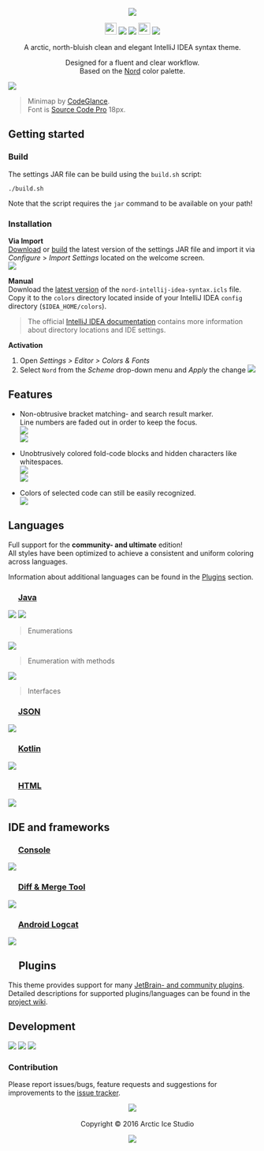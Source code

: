 <p align="center"><img src="https://cdn.rawgit.com/arcticicestudio/nord-intellij-idea-syntax/develop/src/assets/nord-intellij-idea-syntax-banner.svg"/></p>

<p align="center"><img src="https://assets-cdn.github.com/favicon.ico" width=24 height=24/> <a href="https://github.com/arcticicestudio/nord-intellij-idea-syntax/releases/latest"><img src="https://img.shields.io/github/release/arcticicestudio/nord-intellij-idea-syntax.svg"/></a> <a href="https://github.com/arcticicestudio/nord/releases/tag/v0.2.0"><img src="https://img.shields.io/badge/Nord-v0.2.0-blue.svg"/></a> <img src="https://jetbrains.com/_assets/shared/favicons/jetbrains.ico" width=24 height=24/> <a href="https://www.jetbrains.com/idea/"><img src="https://img.shields.io/badge/IntelliJ_IDEA-2016.2.x-blue.svg"/></a></p>



<p align="center">A arctic, north-bluish clean and elegant IntelliJ IDEA syntax theme.</p>

<p align="center">Designed for a fluent and clear workflow.<br>
Based on the <a href="https://github.com/arcticicestudio/nord">Nord</a> color palette.</p>

![][scrot-top]
> Minimap by [CodeGlance](https://plugins.jetbrains.com/plugin/7275?p=idea).  
Font is [Source Code Pro](https://adobe-fonts.github.io/source-code-pro) 18px.

## Getting started
### Build
The settings JAR file can be build using the `build.sh` script:  
```shell
./build.sh
```
Note that the script requires the `jar` command to be available on your path!

### Installation
**Via Import**  
[Download](https://github.com/arcticicestudio/nord-intellij-idea-syntax/releases/latest) or [build](#build) the latest version of the settings JAR file and import it via *Configure* > *Import Settings* located on the welcome screen.  
![][scrot-readme-import]

**Manual**  
Download the [latest version](https://github.com/arcticicestudio/nord-intellij-idea-syntax/releases/latest) of the `nord-intellij-idea-syntax.icls` file.  
Copy it to the `colors` directory located inside of your IntelliJ IDEA `config` directory (`$IDEA_HOME/colors`).  
> The official [IntelliJ IDEA documentation](https://www.jetbrains.com/help/idea/project-and-ide-settings.html#d1733494e174) contains more information about directory locations and IDE settings.

**Activation**
  1. Open *Settings > Editor > Colors & Fonts*
  2. Select `Nord` from the *Scheme* drop-down menu and *Apply* the change
![][scrot-readme-activation]

## Features
  - Non-obtrusive bracket matching- and search result marker.  
    Line numbers are faded out in order to keep the focus.  
    ![][scrot-feature-bracket-matching-marker]  
    ![][scrcast-feature-search-results]

  - Unobtrusively colored fold-code blocks and hidden characters like whitespaces.  
    ![][scrcast-feature-folded-text]  
    ![][scrot-feature-hidden-characters]

  - Colors of selected code can still be easily recognized.  
    ![][scrcast-feature-selection]

## Languages
Full support for the **community- and ultimate** edition!  
All styles have been optimized to achieve a consistent and uniform coloring across languages.

Information about additional languages can be found in the [Plugins](#plugins) section.  

### <img src="https://go.java/favicon.ico" width=16 height=16/> [Java](https://go.java)
![][scrot-lang-java]
![][scrot-lang-java-enumeration]
> Enumerations

![][scrot-lang-java-enumeration-method]
> Enumeration with methods

![][scrot-lang-java-interface]
> Interfaces

### <img src="http://www.json.org/favicon.gif" width=16 height=16/> [JSON](http://www.json.org)
![][scrot-lang-json]

### <img src="https://kotlinlang.org/assets/images/favicon.ico" width=16 height=16/> [Kotlin](https://kotlinlang.org)
![][scrot-lang-kotlin]

### <img src="https://www.w3.org/html/logo/downloads/HTML5_Badge.svg" width=16 height=16/> [HTML](https://html.spec.whatwg.org/multipage/)
![][scrot-lang-html]

## IDE and frameworks
### <img src="https://jetbrains.com/_assets/shared/favicons/jetbrains.ico" width=16 height=16/> [Console](https://www.jetbrains.com/help/idea/command-line-tools-console-tool-window.html)
![][scrot-ide-console]

### <img src="https://jetbrains.com/_assets/shared/favicons/jetbrains.ico" width=16 height=16/> [Diff & Merge Tool](https://www.jetbrains.com/help/idea/running-intellij-idea-as-a-diff-or-merge-command-line-tool.html)
![][scrot-ide-diff-and-merge]

### <img src="https://developer.android.com/favicon.ico" width=16 height=16/> [Android Logcat](https://developer.android.com/studio/command-line/logcat.html)
![][scrot-ide-android-logcat]

## <img src="https://jetbrains.com/_assets/shared/favicons/jetbrains.ico" width=16 height=16/> Plugins
This theme provides support for many [JetBrain- and community plugins](https://plugins.jetbrains.com).  
Detailed descriptions for supported plugins/languages can be found in the [project wiki](https://github.com/arcticicestudio/nord-intellij-idea-syntax/wiki).

## Development
[![](https://img.shields.io/badge/Changelog----blue.svg)](https://github.com/arcticicestudio/nord-intellij-idea-syntax/blob/develop/CHANGELOG.md) [![](https://img.shields.io/badge/Workflow-gitflow--branching--model-blue.svg)](http://nvie.com/posts/a-successful-git-branching-model) [![](https://img.shields.io/badge/Versioning-ArcVer_0.8.0-blue.svg)](https://github.com/arcticicestudio/arcver)

### Contribution
Please report issues/bugs, feature requests and suggestions for improvements to the [issue tracker](https://github.com/arcticicestudio/nord-intellij-idea-syntax/issues).

<p align="center"><img src="https://cdn.rawgit.com/arcticicestudio/nord/develop/src/assets/banner-footer-mountains.svg" /></p>

<p align="center"> <img src="http://arcticicestudio.com/favicon.ico" width=16 height=16/> Copyright &copy; 2016 Arctic Ice Studio</p>

<p align="center"><a href="https://github.com/arcticicestudio/nord-intellij-idea-syntax/develop/LICENSE.md"><img src="https://img.shields.io/badge/License-Apache_2.0-blue.svg"/></a></p>

[scrcast-feature-folded-text]: https://raw.githubusercontent.com/arcticicestudio/nord-intellij-idea-syntax/develop/src/assets/scrcast-feature-folded-text.gif
[scrcast-feature-search-results]: https://raw.githubusercontent.com/arcticicestudio/nord-intellij-idea-syntax/develop/src/assets/scrcast-feature-search-results.gif
[scrcast-feature-selection]: https://raw.githubusercontent.com/arcticicestudio/nord-intellij-idea-syntax/develop/src/assets/scrcast-feature-selection.gif
[scrot-feature-bracket-matching-marker]: https://raw.githubusercontent.com/arcticicestudio/nord-intellij-idea-syntax/develop/src/assets/scrot-feature-bracket-matching-marker.png
[scrot-feature-hidden-characters]: https://raw.githubusercontent.com/arcticicestudio/nord-intellij-idea-syntax/develop/src/assets/scrot-feature-hidden-characters.png
[scrot-ide-android-logcat]: https://raw.githubusercontent.com/arcticicestudio/nord-intellij-idea-syntax/develop/src/assets/scrot-ide-android-logcat.png
[scrot-ide-console]: https://raw.githubusercontent.com/arcticicestudio/nord-intellij-idea-syntax/develop/src/assets/scrot-ide-console.png
[scrot-ide-diff-and-merge]: https://raw.githubusercontent.com/arcticicestudio/nord-intellij-idea-syntax/develop/src/assets/scrot-ide-diff-and-merge.png
[scrot-lang-html]: https://raw.githubusercontent.com/arcticicestudio/nord-intellij-idea-syntax/develop/src/assets/scrot-lang-html.png
[scrot-lang-java]: https://raw.githubusercontent.com/arcticicestudio/nord-intellij-idea-syntax/develop/src/assets/scrot-lang-java.png
[scrot-lang-java-enumeration]: https://raw.githubusercontent.com/arcticicestudio/nord-intellij-idea-syntax/develop/src/assets/scrot-lang-java-enumeration.png
[scrot-lang-java-enumeration-method]: https://raw.githubusercontent.com/arcticicestudio/nord-intellij-idea-syntax/develop/src/assets/scrot-lang-java-enumeration-method.png
[scrot-lang-java-interface]: https://raw.githubusercontent.com/arcticicestudio/nord-intellij-idea-syntax/develop/src/assets/scrot-lang-java-interface.png
[scrot-lang-json]: https://raw.githubusercontent.com/arcticicestudio/nord-intellij-idea-syntax/develop/src/assets/scrot-lang-json.png
[scrot-lang-kotlin]: https://raw.githubusercontent.com/arcticicestudio/nord-intellij-idea-syntax/develop/src/assets/scrot-lang-kotlin.png
[scrot-readme-activation]: https://raw.githubusercontent.com/arcticicestudio/nord-intellij-idea-syntax/develop/src/assets/scrot-readme-activation.png
[scrot-readme-import]: https://raw.githubusercontent.com/arcticicestudio/nord-intellij-idea-syntax/develop/src/assets/scrot-readme-import.png
[scrot-top]: https://raw.githubusercontent.com/arcticicestudio/nord-intellij-idea-syntax/develop/src/assets/scrot-top.png
